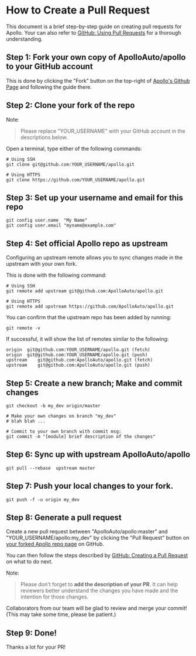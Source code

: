 # How to Create a Pull Request

This document is a brief step-by-step guide on creating pull requests for
Apollo. Your can also refer to
[GitHub: Using Pull Requests](https://help.github.com/articles/using-pull-requests/)
for a thorough understanding.

## Step 1: Fork your own copy of ApolloAuto/apollo to your GitHub account

This is done by clicking the "Fork" button on the top-right of
[Apollo's Github Page](https://github.com/ApolloAuto/apollo) and following the
guide there.

## Step 2: Clone your fork of the repo

Note:

> Please replace "YOUR_USERNAME" with your GitHub account in the descriptions
> below.

Open a terminal, type either of the following commands:

```
# Using SSH
git clone git@github.com:YOUR_USERNAME/apollo.git

# Using HTTPS
git clone https://github.com/YOUR_USERNAME/apollo.git
```

## Step 3: Set up your username and email for this repo

```
git config user.name  "My Name"
git config user.email "myname@example.com"
```

## Step 4: Set official Apollo repo as upstream

Configuring an upstream remote allows you to sync changes made in the upstream
with your own fork.

This is done with the following command:

```
# Using SSH
git remote add upstream git@github.com:ApolloAuto/apollo.git

# Using HTTPS
git remote add upstream https://github.com/ApolloAuto/apollo.git
```

You can confirm that the upstream repo has been added by running:

```
git remote -v
```

If successful, it will show the list of remotes similar to the following:

```
origin	git@github.com:YOUR_USERNAME/apollo.git (fetch)
origin	git@github.com:YOUR_USERNAME/apollo.git (push)
upstream	git@github.com:ApolloAuto/apollo.git (fetch)
upstream	git@github.com:ApolloAuto/apollo.git (push)
```

## Step 5: Create a new branch; Make and commit changes

```
git checkout -b my_dev origin/master

# Make your own changes on branch "my_dev"
# blah blah ...

# Commit to your own branch with commit msg:
git commit -m "[module] brief description of the changes"
```

## Step 6: Sync up with upstream ApolloAuto/apollo

```
git pull --rebase  upstream master
```

## Step 7: Push your local changes to your fork.

```
git push -f -u origin my_dev
```

## Step 8: Generate a pull request

Create a new pull request between "ApolloAuto/apollo:master" and
"YOUR_USERNAME/apollo:my_dev" by clicking the "Pull Request" button on
[your forked Apollo repo page](https://github.com/YOUR_USERNAME/apollo) on
GitHub.

You can then follow the steps described by
[GitHub: Creating a Pull Request](https://docs.github.com/en/github/collaborating-with-issues-and-pull-requests/creating-a-pull-request-from-a-fork)
on what to do next.

Note:

> Please don't forget to **add the description of your PR**. It can help
> reviewers better understand the changes you have made and the intention for
> those changes.

Collaborators from our team will be glad to review and merge your commit! (This
may take some time, please be patient.)

## Step 9: Done!

Thanks a lot for your PR!
